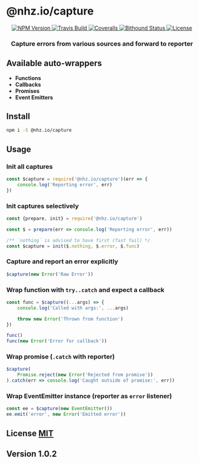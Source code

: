 # @nhz.io/capture

<p align="center">
  <a href="https://npmjs.org/package/@nhz.io/capture">
    <img src="https://img.shields.io/npm/v/@nhz.io/capture.svg?style=flat"
         alt="NPM Version">
  </a>
  
  <a href="https://travis-ci.org/nhz-io/capture">
    <img src="https://img.shields.io/travis/nhz-io/capture.svg?style=flat"
         alt="Travis Build">
  </a>

  <a href="https://coveralls.io/github/nhz-io/capture">
    <img src="https://img.shields.io/coveralls/nhz-io/capture.svg?style=flat"
         alt="Coveralls">
  </a>

  <a href="https://www.bithound.io/github/nhz-io/capture">
    <img src="https://img.shields.io/bithound/code/github/nhz-io/capture.svg?style=flat"
         alt="Bithound Status">
  </a>

  <a href="https://github.com/nhz-io/capture/blob/master/LICENSE">
    <img src="https://img.shields.io/github/license/nhz-io/capture.svg?style=flat"
         alt="License">
  </a>
</p>
<p align="center">
    <h3 align="center">Capture errors from various sources and forward to reporter</h3>
</p>

## Available auto-wrappers
* **Functions**
* **Callbacks**
* **Promises**
* **Event Emitters**

## Install

```sh
npm i -S @nhz.io/capture
```

## Usage

### Init all captures
```js
const $capture = require('@nhz.io/capture')(err => {
    console.log('Reporting error', err)
})
```

### Init captures selectively
```js
const {prepare, init} = require('@nhz.io/capture')

const $ = prepare(err => console.log('Reporting error', err))

/** `nothing` is advised to have first (fast fail) */
const $capture = init($.nothing, $.error, $.func)
```

### Capture and report an error explicitly
```js
$capture(new Error('Raw Error'))
```

### Wrap function with `try..catch` and expect a callback
```js
const func = $capture((...args) => {
    console.log('Called with args:', ...args)

    throw new Error('Thrown from function')
})

func() 
func(new Error('Error for callback'))
```

### Wrap promise (`.catch` with reporter)
```js
$capture(
    Promise.reject(new Error('Rejected from promise'))
).catch(err => console.log('Caught outside of promise:', err))
```

### Wrap EventEmitter instance (reporter as `error` listener)
```js
const ee = $capture(new EventEmitter())
ee.emit('error', new Error('Emitted error'))
```

## License [MIT](LICENSE)

## Version 1.0.2